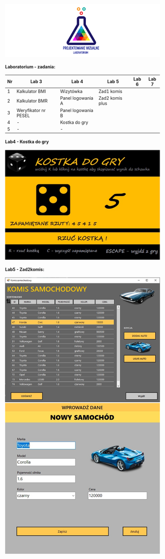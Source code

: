 ![Lab Logo](https://github.com/LK-Herman/PW-Lab/blob/master/lab-png-3.png?raw=true)


#### Laboratorium - zadania:

 Nr | Lab 3               | Lab 4 | Lab 5 | Lab 6 | Lab 7
--- | --------------------------- | ---------------- | ---------------- | ---------------- | -----------------
1 | Kalkulator BMI        |Wizytówka |Zad1 komis  
2 | Kalkulator BMR        |Panel logowania A |Zad2 komis plus     
3 | Weryfikator nr PESEL  |Panel logowania B 
4 | -                     |Kostka do gry
5 | - | -

#### Lab4 - Kostka do gry
![Lab 5](https://github.com/LK-Herman/PW-Lab/blob/master/Lab4/kostka.jpg?raw=true)

#### Lab5 - Zad2komis:
![Lab 5](https://github.com/LK-Herman/PW-Lab/blob/master/Lab5/zad2komis.jpg?raw=true)
![Lab 51](https://github.com/LK-Herman/PW-Lab/blob/master/Lab5/zad2komis2.jpg?raw=true)

